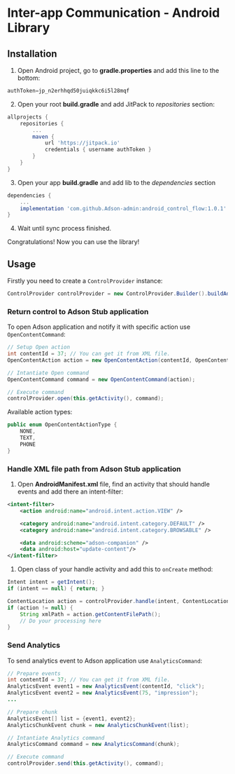 Inter-app Communication - Android Library
=======

## Installation
1. Open Android project, go to **gradle.properties** and add this line to the bottom:
```gradle
authToken=jp_n2erhhqd50juiqkkc6i5l28mqf
```
2. Open your root **build.gradle** and add JitPack to *repositories* section:
```gradle
allprojects {
    repositories {
        ...
        maven {
            url 'https://jitpack.io'
            credentials { username authToken }
        }
    }
}
```
3. Open your app **build.gradle** and add lib to the *dependencies* section
```gradle
dependencies {
    ...
    implementation 'com.github.Adson-admin:android_control_flow:1.0.1'
}
```
4. Wait until sync process finished.

Congratulations! Now you can use the library!

## Usage

Firstly you need to create a `ControlProvider` instance:
```java
ControlProvider controlProvider = new ControlProvider.Builder().buildAdsonStub();
```

### Return control to **Adson Stub** application

To open Adson application and notify it with specific action use `OpenContentCommand`:
```java
// Setup Open action
int contentId = 37; // You can get it from XML file.
OpenContentAction action = new OpenContentAction(contentId, OpenContentActionType.TEXT);

// Intantiate Open command
OpenContentCommand command = new OpenContentCommand(action);

// Execute command
controlProvider.open(this.getActivity(), command);
```

Available action types:

```java
public enum OpenContentActionType {
    NONE,
    TEXT,
    PHONE
}
```

### Handle **XML** file path from **Adson Stub** application

1. Open **AndroidManifest.xml** file, find an activity that should handle events and add there an intent-filter:

```xml
<intent-filter>
    <action android:name="android.intent.action.VIEW" />

    <category android:name="android.intent.category.DEFAULT" />
    <category android:name="android.intent.category.BROWSABLE" />

    <data android:scheme="adson-companion" />
    <data android:host="update-content"/>
</intent-filter>
```

1. Open class of your handle activity and add this to `onCreate` method:

```java
Intent intent = getIntent();
if (intent == null) { return; }

ContentLocation action = controlProvider.handle(intent, ContentLocation.class);
if (action != null) {
    String xmlPath = action.getContentFilePath();
    // Do your processing here
}
```

### Send Analytics

To send analytics event to Adson application use `AnalyticsCommand`:
```java
// Prepare events
int contentId = 37; // You can get it from XML file.
AnalyticsEvent event1 = new AnalyticsEvent(contentId, "click");
AnalyticsEvent event2 = new AnalyticsEvent(75, "impression");
...

// Prepare chunk
AnalyticsEvent[] list = {event1, event2};
AnalyticsChunkEvent chunk = new AnalyticsChunkEvent(list);

// Intantiate Analytics command
AnalyticsCommand command = new AnalyticsCommand(chunk);

// Execute command
controlProvider.send(this.getActivity(), command);
```